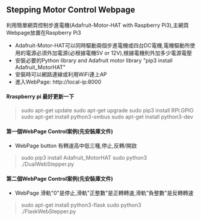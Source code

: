 ## Stepping Motor Control Webpage
利用簡單網頁控制步進電機(Adafruit-Motor-HAT with Raspberry Pi3),主網頁Webpage放置在Raspberry Pi3 
* Adafruit-Motor-HAT可以同時驅動兩個步進電機或四台DC電機,電機驅動所使用的電源必須外加電源(必根據電機5V or 12V),根據電機則外加多少電源電壓
* 安裝必要的Python library and Adafruit motor library "pip3 install Adafruit_MotorHAT"
* 安裝時可以網路連線或利用WiFi連上AP
* 進入WebPage: http://local-ip:8000

#### Rraspberry pi 最好更新一下
>sudo apt-get update
>sudo apt-get upgrade
>sudo pip3 install RPI.GPIO
>sudo apt-get install python3-smbus
>sudo apt-get install python3-dev

#### 第一個WebPage Control案例(先安裝庫文件) 
* WebPage button 有轉速高中低三種,停止,反轉/開啟
>sudo pip3 install Adafruit_MotorHAT
>sudo python3 ./DualWebStepper.py

#### 第二個WebPage Control案例(先安裝庫文件) 
* WebPage 滑軌"0"是停止,滑軌"正整數"是正轉轉速,滑軌"負整數"是反轉轉速
>sudo apt-get install python3-flask
>sudo python3 ./FlaskWebStepper.py
